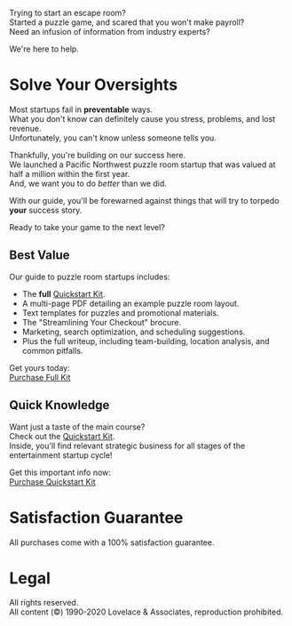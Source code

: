 Trying to start an escape room?  
Started a puzzle game, and scared that you won't make payroll?  
Need an infusion of information from industry experts?

We're here to help.

# Solve Your Oversights
Most startups fail in **preventable** ways.  
What you don't know can definitely cause you stress, problems, and lost revenue.  
Unfortunately, you can't know unless someone tells you.  

Thankfully, you're building on our success here.  
We launched a Pacific Northwest puzzle room startup that was valued at half a million within the first year.  
And, we want you to do *better* than we did.  

With our guide, you'll be forewarned against things that will try to torpedo **your** success story.

Ready to take your game to the next level?

## Best Value
Our guide to puzzle room startups includes:
- The **full** [Quickstart Kit](/buy/).  
- A multi-page PDF detailing an example puzzle room layout.  
- Text templates for puzzles and promotional materials.  
- The "Streamlining Your Checkout" brocure.  
- Marketing, search optimization, and scheduling suggestions.  
- Plus the full writeup, including team-building, location analysis, and common pitfalls.

Get yours today:  
[Purchase Full Kit](/full)  

## Quick Knowledge
Want just a taste of the main course?  
Check out the [Quickstart Kit](/buy/#QuickStart).  
Inside, you'll find relevant strategic business for all stages of the entertainment startup cycle!

Get this important info now:  
[Purchase Quickstart Kit](/quickstart)  

# Satisfaction Guarantee
All purchases come with a 100% satisfaction guarantee.  

# Legal
All rights reserved.  
All content (&copy;) 1990-2020 Lovelace & Associates, reproduction prohibited.
